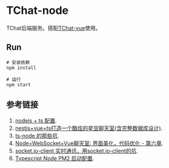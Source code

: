 # TChat-node

TChat后端服务。搭配[TChat-vue](https://github.com/AWhiteMouse/TChat-vue)使用。

## Run

```shell
# 安装依赖
npm install

# 运行
npm start
```


## 参考链接

1. [nodejs + ts 配置](https://www.cnblogs.com/xuanmanstein/p/9866647.html).
2. [nestjs+vue+ts打造一个酷炫的星空聊天室(含完整数据库设计)](https://cloud.tencent.com/developer/article/1675430).
3. [ts-node 的那些坑](https://www.jianshu.com/p/cbd3bcdbb60b/).
4. [Node+WebSocket+Vue聊天室: 界面美化，代码优化 - 第六章](http://www.imooc.com/article/286468).
5. [socket.io-client 实时通讯，用socket.io-client的坑](https://blog.csdn.net/muguli2008/article/details/101056982).
6. [Typescript Node PM2 启动配置](https://zhuanlan.zhihu.com/p/43702918).
